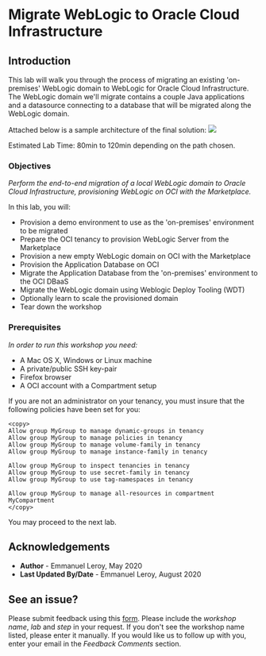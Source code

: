 # Migrate WebLogic to Oracle Cloud Infrastructure

## Introduction

This lab will walk you through the process of migrating an existing 'on-premises' WebLogic domain to WebLogic for Oracle Cloud Infrastructure. The WebLogic domain we'll migrate contains a couple Java applications and a datasource connecting to a database that will be migrated along the WebLogic domain. 

Attached below is a sample architecture of the final solution:
![](./images/Architecture.png)

Estimated Lab Time: 80min to 120min depending on the path chosen.

### Objectives

*Perform the end-to-end migration of a local WebLogic domain to Oracle Cloud Infrastructure, provisioning WebLogic on OCI with the Marketplace.*

In this lab, you will:
- Provision a demo environment to use as the 'on-premises' environment to be migrated
- Prepare the OCI tenancy to provision WebLogic Server from the Marketplace
- Provision a new empty WebLogic domain on OCI with the Marketplace
- Provision the Application Database on OCI
- Migrate the Application Database from the 'on-premises' environment to the OCI DBaaS
- Migrate the WebLogic domain using Weblogic Deploy Tooling (WDT)
- Optionally learn to scale the provisioned domain
- Tear down the workshop

### Prerequisites

*In order to run this workshop you need:*

* A Mac OS X, Windows or Linux machine
* A private/public SSH key-pair
* Firefox browser
* A OCI account with a Compartment setup

If you are not an administrator on your tenancy, you must insure that the following policies have been set for you:

```
<copy>
Allow group MyGroup to manage dynamic-groups in tenancy
Allow group MyGroup to manage policies in tenancy
Allow group MyGroup to manage volume-family in tenancy
Allow group MyGroup to manage instance-family in tenancy

Allow group MyGroup to inspect tenancies in tenancy
Allow group MyGroup to use secret-family in tenancy
Allow group MyGroup to use tag-namespaces in tenancy

Allow group MyGroup to manage all-resources in compartment MyCompartment
</copy>
```

You may proceed to the next lab.

## Acknowledgements

 - **Author** - Emmanuel Leroy, May 2020
 - **Last Updated By/Date** - Emmanuel Leroy, August 2020

## See an issue?
Please submit feedback using this [form](https://apexapps.oracle.com/pls/apex/f?p=133:1:::::P1_FEEDBACK:1). Please include the *workshop name*, *lab* and *step* in your request.  If you don't see the workshop name listed, please enter it manually. If you would like us to follow up with you, enter your email in the *Feedback Comments* section.
